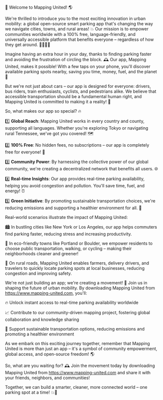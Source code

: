 🎉 Welcome to Mapping United! 🌎

We're thrilled to introduce you to the most exciting innovation in urban mobility: a global open-source smart parking app that's changing the way we navigate cities, towns, and rural areas! 💥 Our mission is to empower communities worldwide with a 100% free, language-friendly, and universally accessible platform that benefits everyone – regardless of how they get around. 🚌🚂🚴‍♀️

Imagine having an extra hour in your day, thanks to finding parking faster and avoiding the frustration of circling the block. 🕰️ Our app, Mapping United, makes it possible! With a few taps on your phone, you'll discover available parking spots nearby, saving you time, money, fuel, and the planet 🌟

But we're not just about cars – our app is designed for everyone: drivers, bus riders, train enthusiasts, cyclists, and pedestrians alike. We believe that accessible transportation should be a fundamental human right, and Mapping United is committed to making it a reality! 🌈

So, what makes our app so special? 🔥

1️⃣ **Global Reach**: Mapping United works in every country and county, supporting all languages. Whether you're exploring Tokyo or navigating rural Tennessee, we've got you covered! 🗺️

2️⃣ **100% Free**: No hidden fees, no subscriptions – our app is completely free for everyone! 💸

3️⃣ **Community Power**: By harnessing the collective power of our global community, we're creating a decentralized network that benefits all users. 🌐

4️⃣ **Real-time Insights**: Our app provides real-time parking availability, helping you avoid congestion and pollution. You'll save time, fuel, and energy! ⏰

5️⃣ **Green Initiative**: By promoting sustainable transportation choices, we're reducing emissions and supporting a healthier environment for all. 🌿

Real-world scenarios illustrate the impact of Mapping United:

🏙️ In bustling cities like New York or Los Angeles, our app helps commuters find parking faster, reducing stress and increasing productivity.

🌳 In eco-friendly towns like Portland or Boulder, we empower residents to choose public transportation, walking, or cycling – making their neighborhoods cleaner and greener!

🚂 On rural roads, Mapping United enables farmers, delivery drivers, and travelers to quickly locate parking spots at local businesses, reducing congestion and improving safety.

We're not just building an app; we're creating a movement! 🌟 Join us in shaping the future of urban mobility. By downloading Mapping United from https://www.mapping-united.com, you'll:

🔥 Unlock instant access to real-time parking availability worldwide

📈 Contribute to our community-driven mapping project, fostering global collaboration and knowledge sharing

💚 Support sustainable transportation options, reducing emissions and promoting a healthier environment

As we embark on this exciting journey together, remember that Mapping United is more than just an app – it's a symbol of community empowerment, global access, and open-source freedom! 🌎

So, what are you waiting for? 🕰️ Join the movement today by downloading Mapping United from https://www.mapping-united.com and share it with your friends, neighbors, and communities!

Together, we can build a smarter, cleaner, more connected world – one parking spot at a time! 💥🌟